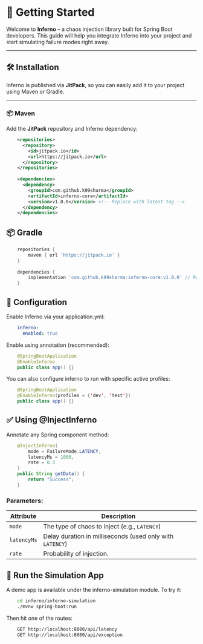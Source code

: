 # 🚀 Getting Started

Welcome to **Inferno** – a chaos injection library built for Spring Boot developers. This guide will help you integrate Inferno into your project and start simulating failure modes right away.

---

## 🛠️ Installation

Inferno is published via **JitPack**, so you can easily add it to your project using Maven or Gradle.

---

### 📦 Maven

Add the **JitPack** repository and Inferno dependency:

```xml
    <repositories>
      <repository>
        <id>jitpack.io</id>
        <url>https://jitpack.io</url>
      </repository>
    </repositories>
    
    <dependencies>
      <dependency>
        <groupId>com.github.k99sharma</groupId>
        <artifactId>inferno-core</artifactId>
        <version>v1.0.0</version> <!-- Replace with latest tag -->
      </dependency>
    </dependencies>
```

## 📦 Gradle

```groovy
    repositories {
        maven { url 'https://jitpack.io' }
    }
    
    dependencies {
        implementation 'com.github.k99sharma:inferno-core:v1.0.0' // Replace with latest tag
    }
```

## 🔧 Configuration

Enable Inferno via your application.yml:

```yml
    inferno:
      enabled: true
```

Enable using annotation (recommended):

```java
    @SpringBootApplication
    @EnableInferno
    public class app() {}
```

You can also configure inferno to run with specific active profiles:

```java
    @SpringBootApplication
    @EnableInferno(profiles = {'dev', 'test'})
    public class app() {}
```

## ✅ Using @InjectInferno

Annotate any Spring component method:
```java
    @InjectInferno(
        mode = FailureMode.LATENCY,
        latencyMs = 1000,
        rate = 0.3
    )
    public String getData() {
        return "Success";
    }
```

### Parameters:

| Attribute   | Description                                         |
|-------------|-----------------------------------------------------|
| `mode`      | The type of chaos to inject (e.g., `LATENCY`)       |
| `latencyMs` | Delay duration in milliseconds (used only with `LATENCY`) |
| `rate`      | Probability of injection.   |

## 🧪 Run the Simulation App

A demo app is available under the inferno-simulation module.
To try it:

```bash
    cd inferno/inferno-simulation 
    ./mvnw spring-boot:run
```

Then hit one of the routes:

```bash
    GET http://localhost:8080/api/latency
    GET http://localhost:8080/api/exception
```